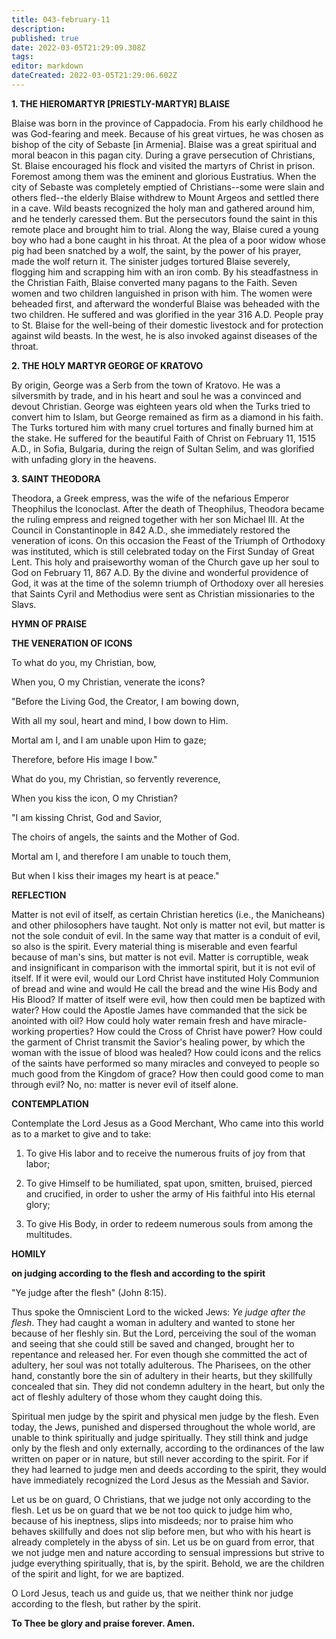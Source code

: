 ```yaml
---
title: 043-february-11
description: 
published: true
date: 2022-03-05T21:29:09.308Z
tags: 
editor: markdown
dateCreated: 2022-03-05T21:29:06.602Z
---
```


**1. THE HIEROMARTYR [PRIESTLY-MARTYR] BLAISE**

Blaise was born in the province of Cappadocia. From his early childhood he was God-fearing and meek. Because of his great virtues, he was chosen as bishop of the city of Sebaste [in Armenia]. Blaise was a great spiritual and moral beacon in this pagan city. During a grave persecution of Christians, St. Blaise encouraged his flock and visited the martyrs of Christ in prison. Foremost among them was the eminent and glorious Eustratius. When the city of Sebaste was completely emptied of Christians--some were slain and others fled--the elderly Blaise withdrew to Mount Argeos and settled there in a cave. Wild beasts recognized the holy man and gathered around him, and he tenderly caressed them. But the persecutors found the saint in this remote place and brought him to trial. Along the way, Blaise cured a young boy who had a bone caught in his throat. At the plea of a poor widow whose pig had been snatched by a wolf, the saint, by the power of his prayer, made the wolf return it. The sinister judges tortured Blaise severely, flogging him and scrapping him with an iron comb. By his steadfastness in the Christian Faith, Blaise converted many pagans to the Faith. Seven women and two children languished in prison with him. The women were beheaded first, and afterward the wonderful Blaise was beheaded with the two children. He suffered and was glorified in the year 316 A.D. People pray to St. Blaise for the well-being of their domestic livestock and for protection against wild beasts. In the west, he is also invoked against diseases of the throat.

**2. THE HOLY MARTYR GEORGE OF KRATOVO**

By origin, George was a Serb from the town of Kratovo. He was a silversmith by trade, and in his heart and soul he was a convinced and devout Christian. George was eighteen years old when the Turks tried to convert him to Islam, but George remained as firm as a diamond in his faith. The Turks tortured him with many cruel tortures and finally burned him at the stake. He suffered for the beautiful Faith of Christ on February 11, 1515 A.D., in Sofia, Bulgaria, during the reign of Sultan Selim, and was glorified with unfading glory in the heavens.

**3. SAINT THEODORA**

Theodora, a Greek empress, was the wife of the nefarious Emperor Theophilus the Iconoclast. After the death of Theophilus, Theodora became the ruling empress and reigned together with her son Michael III. At the Council in Constantinople in 842 A.D., she immediately restored the veneration of icons. On this occasion the Feast of the Triumph of Orthodoxy was instituted, which is still celebrated today on the First Sunday of Great Lent. This holy and praiseworthy woman of the Church gave up her soul to God on February 11, 867 A.D. By the divine and wonderful providence of God, it was at the time of the solemn triumph of Orthodoxy over all heresies that Saints Cyril and Methodius were sent as Christian missionaries to the Slavs.



**HYMN OF PRAISE**

**THE VENERATION OF ICONS**

To what do you, my Christian, bow,

When you, O my Christian, venerate the icons?

"Before the Living God, the Creator, I am bowing down,

With all my soul, heart and mind, I bow down to Him.

Mortal am I, and I am unable upon Him to gaze;

Therefore, before His image I bow."

What do you, my Christian, so fervently reverence,

When you kiss the icon, O my Christian?

"I am kissing Christ, God and Savior,

The choirs of angels, the saints and the Mother of God.

Mortal am I, and therefore I am unable to touch them,

But when I kiss their images my heart is at peace."



**REFLECTION**

Matter is not evil of itself, as certain Christian heretics (i.e., the Manicheans) and other philosophers have taught. Not only is matter not evil, but matter is not the sole conduit of evil. In the same way that matter is a conduit of evil, so also is the spirit. Every material thing is miserable and even fearful because of man's sins, but matter is not evil. Matter is corruptible, weak and insignificant in comparison with the immortal spirit, but it is not evil of itself. If it were evil, would our Lord Christ have instituted Holy Communion of bread and wine and would He call the bread and the wine His Body and His Blood? If matter of itself were evil, how then could men be baptized with water? How could the Apostle James have commanded that the sick be anointed with oil? How could holy water remain fresh and have miracle-working properties? How could the Cross of Christ have power? How could the garment of Christ transmit the Savior's healing power, by which the woman with the issue of blood was healed? How could icons and the relics of the saints have performed so many miracles and conveyed to people so much good from the Kingdom of grace? How then could good come to man through evil? No, no: matter is never evil of itself alone.

**CONTEMPLATION**

Contemplate the Lord Jesus as a Good Merchant, Who came into this world as to a market to give and to take:

1.  To give His labor and to receive the numerous fruits of joy from that labor;

1.  To give Himself to be humiliated, spat upon, smitten, bruised, pierced and crucified, in order to usher the army of His faithful into His eternal glory;

1.  To give His Body, in order to redeem numerous souls from among the multitudes.



**HOMILY**

**on judging according to the flesh and according to the spirit**

"Ye judge after the flesh" (John 8:15).

Thus spoke the Omniscient Lord to the wicked Jews: *Ye judge after the flesh*. They had caught a woman in adultery and wanted to stone her because of her fleshly sin. But the Lord, perceiving the soul of the woman and seeing that she could still be saved and changed, brought her to repentance and released her. For even though she committed the act of adultery, her soul was not totally adulterous. The Pharisees, on the other hand, constantly bore the sin of adultery in their hearts, but they skillfully concealed that sin. They did not condemn adultery in the heart, but only the act of fleshly adultery of those whom they caught doing this.

Spiritual men judge by the spirit and physical men judge by the flesh. Even today, the Jews, punished and dispersed throughout the whole world, are unable to think spiritually and judge spiritually. They still think and judge only by the flesh and only externally, according to the ordinances of the law written on paper or in nature, but still never according to the spirit. For if they had learned to judge men and deeds according to the spirit, they would have immediately recognized the Lord Jesus as the Messiah and Savior.

Let us be on guard, O Christians, that we judge not only according to the flesh. Let us be on guard that we be not too quick to judge him who, because of his ineptness, slips into misdeeds; nor to praise him who behaves skillfully and does not slip before men, but who with his heart is already completely in the abyss of sin. Let us be on guard from error, that we not judge men and nature according to sensual impressions but strive to judge everything spiritually, that is, by the spirit. Behold, we are the children of the spirit and light, for we are baptized.

O Lord Jesus, teach us and guide us, that we neither think nor judge according to the flesh, but rather by the spirit.

**To Thee be glory and praise forever. Amen.**

 
